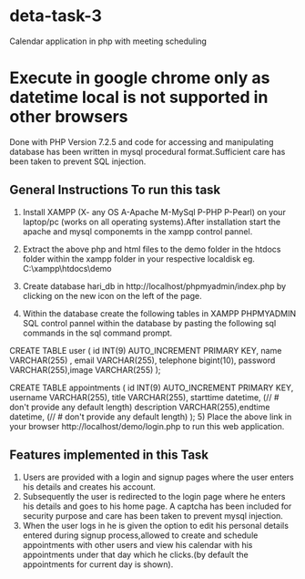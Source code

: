 # deta-task-3
Calendar application in php with meeting scheduling 
# Execute in google chrome only as datetime local is not supported in other browsers
Done with PHP Version 7.2.5 and code for accessing and manipulating database has been written in mysql procedural format.Sufficient care has been taken to prevent SQL injection.
## General Instructions To run this task
1) Install XAMPP (X- any OS A-Apache M-MySql P-PHP P-Pearl) on your laptop/pc (works on all operating systems).After installation start the apache and mysql componemts in the xampp control pannel.

2) Extract the above php and html files to the demo folder in the htdocs folder within the xampp folder in your respective localdisk eg. C:\xampp\htdocs\demo

3) Create database hari_db in http://localhost/phpmyadmin/index.php by clicking on the new icon on the left of the page.

4) Within the database create the following tables in XAMPP PHPMYADMIN SQL control pannel within the database by pasting the following sql commands in the sql command prompt.

  CREATE TABLE user ( id INT(9) AUTO_INCREMENT PRIMARY KEY, name VARCHAR(255) , email VARCHAR(255), telephone bigint(10), password       VARCHAR(255),image VARCHAR(255) );

CREATE TABLE appointments ( id INT(9) AUTO_INCREMENT PRIMARY KEY, username VARCHAR(255), title VARCHAR(255), starttime datetime, (// # don't provide    any default length)
description VARCHAR(255),endtime datetime, (// # don't provide    any default length)
 );
5) Place the above link in your browser http://localhost/demo/login.php to run this web application.
## Features implemented in this Task
1) Users are provided with a login and signup pages where the user enters his details and creates his account.
2) Subsequently the user is redirected to the login page where he enters his details and goes to his home page. A captcha has been included for security purpose and care has been taken to prevent mysql injection.
3) When the user logs in he is given the option to edit his personal details entered during signup process,allowed to create and schedule appointments with other users and view his calendar with his appointments under that day which he clicks.(by default the appointments for current day is shown).
